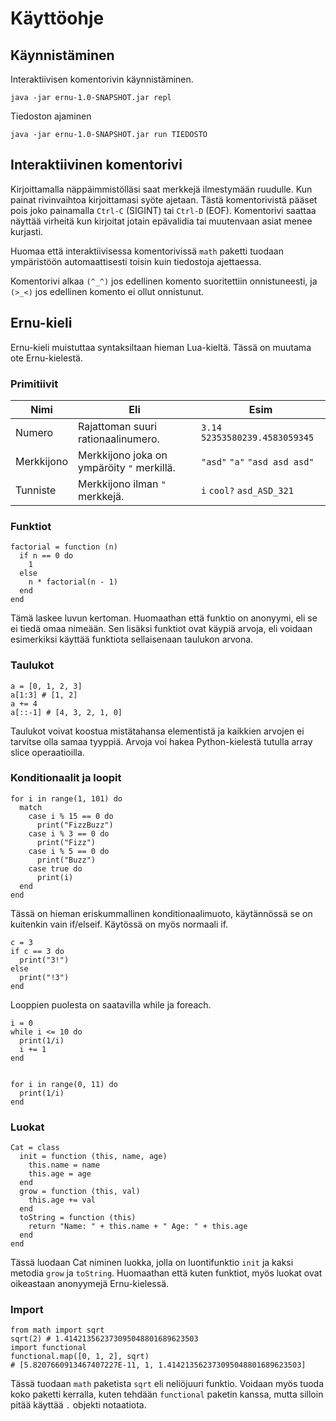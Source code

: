 # Käyttöohje

## Käynnistäminen

Interaktiivisen komentorivin käynnistäminen.

    java -jar ernu-1.0-SNAPSHOT.jar repl

Tiedoston ajaminen

    java -jar ernu-1.0-SNAPSHOT.jar run TIEDOSTO

## Interaktiivinen komentorivi

Kirjoittamalla näppäimmistölläsi saat merkkejä ilmestymään ruudulle. Kun painat
rivinvaihtoa kirjoittamasi syöte ajetaan. Tästä komentorivistä pääset pois joko
painamalla `Ctrl-C` (SIGINT) tai `Ctrl-D` (EOF). Komentorivi saattaa näyttää
virheitä kun kirjoitat jotain epävalidia tai muutenvaan asiat menee kurjasti.

Huomaa että interaktiivisessa komentorivissä `math` paketti tuodaan ympäristöön
automaattisesti toisin kuin tiedostoja ajettaessa.

Komentorivi alkaa `(^_^)` jos edellinen komento suoritettiin onnistuneesti,
ja `(>_<)` jos edellinen komento ei ollut onnistunut.

## Ernu-kieli

Ernu-kieli muistuttaa syntaksiltaan hieman Lua-kieltä. Tässä on muutama ote
Ernu-kielestä.

### Primitiivit

| Nimi       | Eli                                        | Esim                            |
| ---------- | ------------------------------------------ | ------------------------------- |
| Numero     | Rajattoman suuri rationaalinumero.         | `3.14` `52353580239.4583059345` |
| Merkkijono | Merkkijono joka on ympäröity `"` merkillä. | `"asd"` `"a"` `"asd asd asd"`   |
| Tunniste   | Merkkijono ilman `"` merkkejä.             | `i` `cool?` `asd_ASD_321`       |

### Funktiot

    factorial = function (n)
      if n == 0 do
        1
      else
        n * factorial(n - 1)
      end
    end

Tämä laskee luvun kertoman. Huomaathan että funktio on anonyymi, eli se ei
tiedä omaa nimeään. Sen lisäksi funktiot ovat käypiä arvoja, eli voidaan
esimerkiksi käyttää funktiota sellaisenaan taulukon arvona.

### Taulukot

    a = [0, 1, 2, 3]
    a[1:3] # [1, 2]
    a += 4
    a[::-1] # [4, 3, 2, 1, 0]

Taulukot voivat koostua mistätahansa elementistä ja kaikkien arvojen ei
tarvitse olla samaa tyyppiä. Arvoja voi hakea Python-kielestä tutulla array
slice operaatioilla.

### Konditionaalit ja loopit

    for i in range(1, 101) do
      match
        case i % 15 == 0 do
          print("FizzBuzz")
        case i % 3 == 0 do
          print("Fizz")
        case i % 5 == 0 do
          print("Buzz")
        case true do
          print(i)
      end
    end

Tässä on hieman eriskummallinen konditionaalimuoto, käytännössä se on kuitenkin
vain if/elseif. Käytössä on myös normaali if.

    c = 3
    if c == 3 do
      print("3!")
    else
      print("!3")
    end

Looppien puolesta on saatavilla while ja foreach.

    i = 0
    while i <= 10 do
      print(1/i)
      i += 1
    end


    for i in range(0, 11) do
      print(1/i)
    end

### Luokat

    Cat = class
      init = function (this, name, age)
        this.name = name
        this.age = age
      end
      grow = function (this, val)
        this.age += val
      end
      toString = function (this)
        return "Name: " + this.name + " Age: " + this.age
      end
    end

Tässä luodaan Cat niminen luokka, jolla on luontifunktio `init` ja kaksi
metodia `grow` ja `toString`. Huomaathan että kuten funktiot, myös luokat ovat
oikeastaan anonyymejä Ernu-kielessä.

### Import

    from math import sqrt
    sqrt(2) # 1.414213562373095048801689623503
    import functional
    functional.map([0, 1, 2], sqrt)
    # [5.8207660913467407227E-11, 1, 1.414213562373095048801689623503]

Tässä tuodaan `math` paketista `sqrt` eli neliöjuuri funktio. Voidaan myös
tuoda koko paketti kerralla, kuten tehdään `functional` paketin kanssa, mutta
silloin pitää käyttää `.` objekti notaatiota.